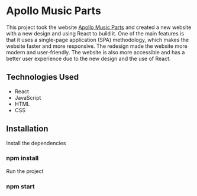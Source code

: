 # Apollo Music Parts

This project took the website [Apollo Music Parts](https://www.apollomusicparts.com/) and created a new website with a new design and using React to build it. One of the main features is that it uses a single-page application (SPA) methodology, which makes the website faster and more responsive. The redesign made the website more modern and user-friendly. The website is also more accessible and has a better user experience due to the new design and the use of React.

## Technologies Used
- React
- JavaScript
- HTML
- CSS

## Installation

Install the dependencies
### npm install

Run the project
### npm start